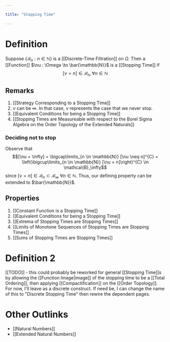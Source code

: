 ```yaml
---

title: "Stopping Time"

---
```

# Definition
Suppose $\{\mathcal{B}_{n} : n \in \mathbb{N} \}$ is a [[Discrete-Time Filtration]] on $\Omega$. Then a [[Function]] $\nu : \Omega \to \bar{\mathbb{N}}$ is a [[Stopping Time]] if
$$[\nu = n] \in \mathcal{B}_{n}, \forall n \in \mathbb{N}$$
## Remarks
1. [[Strategy Corresponding to a Stopping Time]]
2. $\nu$ can be $\infty$. In that case, $\nu$ represents the case that we never stop.
3. [[Equivalent Conditions for being a Stopping Time]]
4. [[Stopping Times are Measureable with respect to the Borel Sigma Algebra on the Order Topology of the Extended Naturals]]

### Deciding not to stop
Observe that
$$[\nu = \infty] = \bigcap\limits_{n \in \mathbb{N}} [\nu \neq n]^{C} = \left(\bigcup\limits_{n \in \mathbb{N}} [\nu = n]\right)^{C} \in \mathcal{B}_\infty$$
since $[\nu = n] \in \mathcal{B}_{n} \subset \mathcal{B}_\infty$ $\forall n \in \mathbb{N}$. Thus, our defining property can be extended to $\bar{\mathbb{N}}$.

## Properties
1. [[Constant Function is a Stopping Time]]
2. [[Equivalent Conditions for being a Stopping Time]]
3. [[Extrema of Stopping Times are Stopping Times]]
4. [[Limits of Monotone Sequences of Stopping Times are Stopping Times]]
5. [[Sums of Stopping Times are Stopping Times]]

# Definition 2
[[TODO]] - this could probably be reworked for general [[Stopping Time]]s by allowing the [[Function Image|image]] of the stopping time to be a [[Total Ordering]], then applying [[Compactification]] on the [[Order Topology]]. For now, I'll leave as a discrete construct. If need be, I can change the name of this to "Discrete Stopping Time" then rewire the dependent pages.

# Other Outlinks
- [[Natural Numbers]]
- [[Extended Natural Numbers]]

